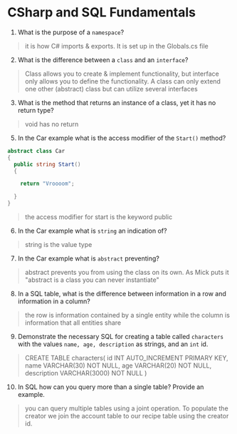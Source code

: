 # CSharp and SQL Fundamentals
01. What is the purpose of a `namespace`?

  > it is how C# imports & exports. It is set up in the Globals.cs file

02. What is the difference between a `class` and an `interface`?

  > Class allows you to create & implement functionality, but interface only allows you to define the functionality. A class can only extend one other (abstract) class but can utilize several interfaces

03. What is the method that returns an instance of a class, yet it has no return type?

  > void has no return 

05. In the Car example what is the access modifier of the `Start()` method?

  ```c#
  abstract class Car
  {
    public string Start()
    {

      return "Vroooom";

    }
  }
  ```

  > the access modifier for start is the keyword public

06. In the Car example what is `string` an indication of?

  > string is the value type

07. In the Car example what is `abstract` preventing?

  > abstract prevents you from using the class on its own. As Mick puts it "abstract is a class you can never instantiate"

08. In a SQL table, what is the difference between information in a row and information in a column?

  > the row is information contained by a single entity while the column is information that all entities share

09. Demonstrate the necessary SQL for creating a table called `characters` with the values `name, age, description` as strings, and an `int` id.

  > CREATE TABLE characters(
    id INT AUTO_INCREMENT PRIMARY KEY,
    name VARCHAR(30) NOT NULL,
    age VARCHAR(20) NOT NULL,
    description VARCHAR(3000) NOT NULL
  )

10. In SQL how can you query more than a single table? Provide an example.

  > you can query multiple tables using a joint operation. To populate the creator we join the account table to our recipe table using the creator id.
